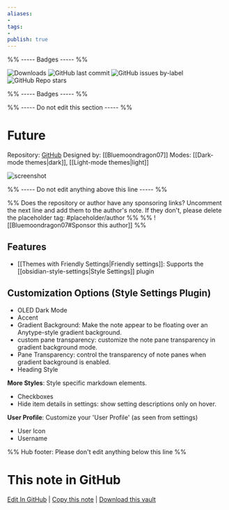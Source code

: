 ```yaml
---
aliases:
- 
tags: 
- 
publish: true
---
```


%% ----- Badges ----- %%

![Downloads](https://img.shields.io/badge/downloads-478-573E7A?style=for-the-badge&logo=)
![GitHub last commit](https://img.shields.io/github/last-commit/Bluemoondragon07/obsidian-future?color=573E7A&label=last%20update&logo=github&style=for-the-badge)
![GitHub issues by-label](https://img.shields.io/github/issues/Bluemoondragon07/obsidian-future/help%20wanted?color=573E7A&logo=github&style=for-the-badge) 
![GitHub Repo stars](https://img.shields.io/github/stars/Bluemoondragon07/obsidian-future?color=573E7A&logo=github&style=for-the-badge)

%% ----- Badges ----- %%

%% ----- Do not edit this section ----- %%

# Future

Repository: [GitHub](https://github.com/Bluemoondragon07/obsidian-future)
Designed by: [[Bluemoondragon07]]
Modes: [[Dark-mode themes|dark]], [[Light-mode themes|light]]



![screenshot](https://github.com/Bluemoondragon07/obsidian-future/raw/HEAD/cover.jpg)

%% ----- Do not edit anything above this line ----- %% 

%% Does the repository or author have any sponsoring links? Uncomment the next line and add them to the author's note. If they don't, please delete the placeholder tag: #placeholder/author %%
%% ![[Bluemoondragon07#Sponsor this author]] %%


## Features

- [[Themes with Friendly Settings|Friendly settings]]: Supports the [[obsidian-style-settings|Style Settings]] plugin

## Customization Options (Style Settings Plugin) 
- OLED Dark Mode
- Accent
- Gradient Background: Make the note appear to be floating over an Anytype-style gradient background.
- custom pane transparency: customize the note pane transparency in gradient background mode.
- Pane Transparency: control the transparency of note panes when gradient background is enabled.
- Heading Style

**More Styles**: Style specific markdown elements.
- Checkboxes
- Hide item details in settings: show setting descriptions only on hover.

**User Profile**: Customize your 'User Profile' (as seen from settings)
- User Icon
- Username


%% Hub footer: Please don't edit anything below this line %%

# This note in GitHub

<span class="git-footer">[Edit In GitHub](https://github.dev/obsidian-community/obsidian-hub/blob/main/02%20-%20Community%20Expansions/02.05%20All%20Community%20Expansions/Themes/Future.md "git-hub-edit-note") | [Copy this note](https://raw.githubusercontent.com/obsidian-community/obsidian-hub/main/02%20-%20Community%20Expansions/02.05%20All%20Community%20Expansions/Themes/Future.md "git-hub-copy-note") | [Download this vault](https://github.com/obsidian-community/obsidian-hub/archive/refs/heads/main.zip "git-hub-download-vault") </span>
